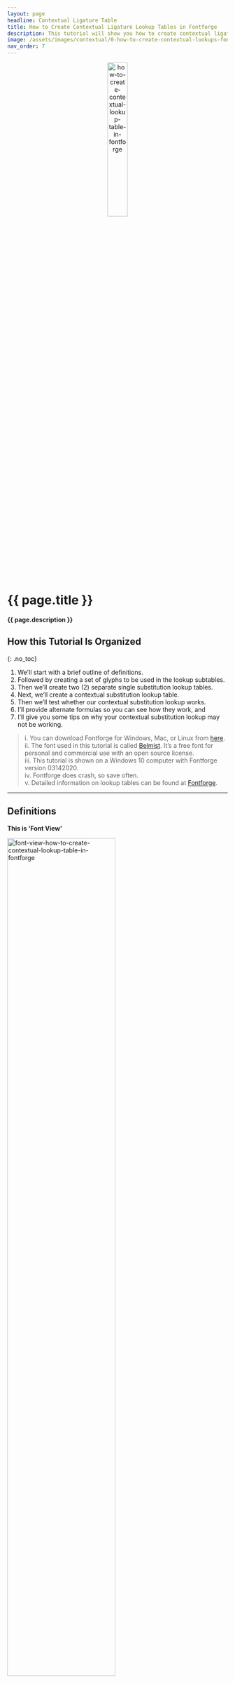 ```yaml
---
layout: page
headline: Contextual Ligature Table
title: How to Create Contextual Ligature Lookup Tables in Fontforge  
description: This tutorial will show you how to create contextual ligature lookup tables in Fontforge.  
image: /assets/images/contextual/0-how-to-create-contextual-lookups-fontforge.png
nav_order: 7
---
```


<center><img src="/assets/images/contextual/1-how-to-create-contextual-lookups-fontforge.png" alt="how-to-create-contextual-lookup-table-in-fontforge" width="30%" height="30%"/></center>  

# {{ page.title }}  

**{{ page.description }}**  

## How this Tutorial Is Organized  
{: .no_toc}

1. We'll start with a brief outline of definitions.  
2. Followed by creating a set of glyphs to be used in the lookup subtables.  
3. Then we’ll create two (2) separate single substitution lookup tables.  
4. Next, we’ll create a contextual substitution lookup table.  
5. Then we’ll test whether our contextual substitution lookup works.  
6. I’ll provide alternate formulas so you can see how they work, and 
7. I’ll give you some tips on why your contextual substitution lookup may not be working.  

>  i. You can download Fontforge for Windows, Mac, or Linux from [here](https://fontforge.org/en-US/downloads/).  
>  ii. The font used in this tutorial is called [Belmist](https://www.dafont.com/belmist.font?l%5b%5d=10). It’s a free font for personal and commercial use with an open source license.   
>  iii. This tutorial is shown on a Windows 10 computer with Fontforge version 03142020.  
>  iv. Fontforge does crash, so save often.  
>  v. Detailed information on lookup tables can be found at [Fontforge](https://fontforge.org/docs/ui/dialogs/lookups.html).  

---

## Definitions  

**This is 'Font View'**  

<img src="/assets/images/contextual/2-how-to-create-contextual-lookups-fontforge.png" alt="font-view-how-to-create-contextual-lookup-table-in-fontforge" width="70%" height="70%"/>  

| Title | Meaning | Also Known As |
|---|---|---|
Single Substitution Lookup Table | It's a table you create when you want to replace a single glyph with another single glyph. | Lookup, lookup table, substitution lookup, single substitution lookup  
Subtable | Every lookup table has one or more subtables that defines what glyph will replace another glyph. | Lookup subtable, substitution subtable, single substitution lookup subtable  
Contextual Substitution Lookup Table | It's a table describing glyph substitutions in context. It can be a substitution of one or more glyphs within a certain pattern of glyphs. | Contextual substitution lookup, contextual substitution table, contextual lookup  
Contextual Substitution Lookup Subtable | This has the same meaning as 'Subtable'  

--- 

## Nominating Glyphs  

8. For this tutorial we’ll be adding two single substitution lookup tables, and one contextual substitution lookup table.  

9. First we'll create a set of glyphs to be used for the first subtable.  
a)  In this example I’ve created:  

	     g.slant, s.slant, y.slant

    <img src="/assets/images/contextual/3-how-to-create-contextual-lookups-fontforge.png" alt="adding-glyphs-to-font-using-fontforge" width="70%" height="70%"/>  

10. Now, create a second set of glyphs that will be used for the second subtable.  
a)  In this example I’ve created:  

	     g.sc, s.sc, y.sc  

    <img src="/assets/images/contextual/4-how-to-create-contextual-lookups-fontforge.png" alt="how-to-add-glyphs-to-font-using-fontforge" width="70%" height="70%"/>  
	
---

## Single Substitution Lookup Table 1  

11. Now we will create our first single substitution lookup table to describe our changes.  

12. To create a new lookup table, make sure you’re in ‘Font View’ then   
a)  Click on ‘Element>Font Info’  
    <img src="/assets/images/contextual/5-how-to-create-contextual-substitution-fontforge.png" alt="adding-a-single-substitution-lookup-table-in-fontforge" width="70%" height="70%"/>  

13.  On the next screen that pops up, make sure you’ve selected ‘Lookups’ in the left hand column, then  
a)  select ‘Add Lookup’.  
    <img src="/assets/images/contextual/6-how-to-create-contextual-substitution-fontforge.png" alt="adding-a-lookup-table-in-fontforge" width="70%" height="70%"/>  

14. When the ‘Lookup’ dialogue box pops up,  
a)  Select ‘Single Substitution’ from the drop down list.  
b)  There’s no need to add a feature line item.  
c)  Type the name of your lookup in the box next to ‘Lookup Name:’  
    In this example I’ve named it ‘slant’.  
d)  Click ‘OK.’  

    <img src="/assets/images/contextual/7-how-to-create-contextual-substitution-table.png" alt="naming-a-single-substitution-lookup-table-in-fontforge" width="50%" height="50%"/>  

### Adding a Subtable  

15. Now we'll add a subtable to our lookup by,  
a)  selecting ‘slant’,  
b)  then click on ‘Add Subtable’.  

    <img src="/assets/images/contextual/8-how-to-create-contextual-substitution-fontforge.png" alt="adding-a-subtable-to-a-single-substitution-lookup-table" width="70%" height="70%"/>  

    c)  Then click ‘OK’ to accept the default name, or you can rename it.  

    <img src="/assets/images/contextual/9-how-to-create-contextual-substitution-table.png" alt="naming-lookup-table-in-fontforge" width="25%" height="25%"/>  

16. On the next dialogue box that pops up, we’ll associate our substitution glyphs with their default source glyphs by,  
a)  typing ‘slant’ in the box next to ‘Default Using Suffix’.  

    i. The suffix is linked to the name you gave your glyphs. For example, I called my new glyphs ‘`g.slant, s.slant, y.slant`’ and their suffix is ‘`slant`’.  
    ii. If I created ‘`g.name, s.name, y.name`’ their suffix would be ‘`name`’ and I would type ‘name’ in the box next to ‘Default Using Suffix’.   
    {: .blockquote}

    <img src="/assets/images/contextual/10-how-to-create-contextual-substitution-table.png" alt="default-using-suffix-to-add-a-subtable-in-fontforge" width="50%" height="50%"/>  

    b)  Now click the button called ‘Default Using Suffix’ to automatically fill the list.   

    <img src="/assets/images/contextual/11-how-to-create-contextual-substitution-lookup-table.png" alt="default-using-suffix-to-add-a-subtable-in-fontforge" width="50%" height="50%"/>  

    c)  If the list doesn’t auto fill,  

    - check the glyph names,  
    - check spelling,   
    - make sure you’re referring to the right names (g.sc and G.sc are not the same), are you thinking about the uppercase glyph and have named it with a lowercase letter.  
    - Try to manually type in the list, and as a last resort save, quit and restart Fontforge and start again.  
    - **Be aware** if you get a warning pop up asking ‘whether the glyphs you typed were intentional’, you need to save, quit, restart Fontforge and start again for the ‘Default Using Suffix’ button to work.  
    - 'Default Using Suffix' will never work if you've used Fontforge's 'Mass Glyph Rename' function. I've outlined the reasons why and what to do, to be able to use 'Default Using Suffix', [here].  
    {: .blockquote}

    d)  Click ‘OK’.  

    <img src="/assets/images/contextual/12-how-to-create-contextual-substitution-lookup-table.png" alt="saving-single-substitution-lookup-table-in-fontforge" width="50%" height="50%"/>  

---

## Single Substitution Lookup Table 2  

17. Now we'll create our second single substitution lookup table just as we did in the previous step, only now using the second set of glyphs.  

         g.sc, s.sc, y.sc  

18. We’re going to repeat the previous steps to create a new lookup table. Make sure you’re in ‘Font View’ then  
a)  Click on ‘Element>Font Info>Lookups>Add Lookup’.  
    <img src="/assets/images/contextual/13-how-to-create-contextual-substitution-lookup-table.png" alt="add-glyphs-to-font-using-fontforge" width="70%" height="70%"/>  

19. When the ‘Lookup’ dialogue box pops up,  
a)  Select ‘Single Substitution’ from the drop down list.  
b)  There’s no feature needed for this one.  
c)  Type the name of your lookup in the box next to ‘Lookup Name:’  
    In this example I’ve named it ‘sc’.  
d) Click ‘OK.’  

    <img src="/assets/images/contextual/14-how-to-create-contextual-substitution-lookup-table-fontforge.png" alt="creating-a-single-substitution-lookup-table-in-fontforge" width="50%" height="50%"/>  

### Adding a Subtable

20. Now, we need to create and name a subtable.  
a)  select ‘sc’,  
b)  then click ‘Add Subtable’.  

    <img src="/assets/images/contextual/15-how-to-create-contextual-substitution-lookup-table-fontforge.png" alt="completing-a-single-substitution-lookup-subtable-in-fontforge" width="70%" height="70%"/>  

    c) Click ‘OK’ to accept the default name.  

    <img src="/assets/images/contextual/16-how-to-create-contextual-substitution-lookup-table-fontforge.png" alt="accepting-default-name-in-fontforge" width="20%" height="20%"/>  

21. Next, we’ll associate our substitution glyphs with their default source glyphs.  
a)  Type ‘sc’ in the box next to ‘Default Using Suffix’.  

22. Then click the button called ‘Default Using Suffix’ to automatically fill the list.  
a)  Click ‘OK’ to take you back to the 'Font Info' dialogue box.  

    <img src="/assets/images/contextual/17-how-to-create-contextual-substitution-lookup-table-fontforge.png" alt="default-using-suffix-to-add-a-subtable-in-fontforge" width="50%" height="50%"/>  

---

## Contextual Substitution Lookup Table  

23. Next, we'll create another lookup table just as you did above, only now using ‘contextual substitution’.  

24. On the 'Font Info' dialogue box,  
a) click on ‘Add Lookup’.  

    <img src="/assets/images/contextual/18-how-to-create-contextual-substitution-lookup-table-calt.png" alt="adding-a-calt-contextual-lookup-table" width="70%" height="70%"/>  

25. When the ‘Lookup’ dialogue box pops up,  
a) select ‘Contextual Substitution’ from the drop down list at the top, next to the word ‘Type:’.  

    <img src="/assets/images/contextual/19-how-to-create-contextual-substitution-lookup-table-calt.png" alt="selecting-contextual-substitution" width="50%" height="50%"/>  

    b)  Now click on the little button next to ‘<New\>’ to add a new line, which should also trigger a drop down list.  

    <img src="/assets/images/contextual/20-how-to-create-contextual-substitution-lookup-table-calt.png" alt="completing-lookup-dialogue-box" width="50%" height="50%"/>  

    c)  select ‘calt Contextual Alternatives’ from the drop down list.  

    <img src="/assets/images/contextual/21-how-to-create-contextual-substitution-lookup-table-calt.png" alt="selecting-calt-contextual-alternatives-from-the-list" width="50%" height="50%"/>  

26. The ‘Lookup Name’ will now be auto populated and a ‘calt’ will be added to the feature column.  

    <img src="/assets/images/contextual/22-how-to-create-contextual-substitution-lookup-table-calt.png" alt="populating-the-lookup-name" width="50%" height="50%"/>  

27. In the box next to ‘Lookup Name’, you can either keep the default name or change it.  
a)  In this example I’m going to keep the name.  

28. Now go ahead and,  
a)  Click ‘OK’.  
    <img src="/assets/images/contextual/23-how-to-create-contextual-substitution-font.png" alt="saving-contextual-lookup-table" width="50%" height="50%"/>  

29. Now that we’ve added a contextual lookup table, the next step will be to add a corresponding subtable to it, just like we did in the previous steps.  

---

## Adding a Contextual Subtable  

30. Now we’ll be adding a subtable to our contextual lookup.  
a)  Click ‘Add Subtable’  

    <img src="/assets/images/contextual/24-how-to-create-contextual-substitution-font.png" alt="adding-calt-contextual-lookup-subtable" width="70%" height="70%"/>  

    b)  Click ‘OK’ to accept the default name, or rename it.  

    <img src="/assets/images/contextual/25-how-to-create-contextual-substitution-font.png" alt="default-name-in-fontforge-for-subtable" width="35%" height="35%"/>  

31. On the next dialogue box that pops up,  
a)  Select ‘By classes’, and ‘Single’,  
b)  Click ‘Next>’  

    <img src="/assets/images/contextual/26-how-to-create-contextual-substitution-font.png" alt="completing-the subtable-in-fontforge" width="40%" height="40%"/>  

    ### Bottom Section

32. For the next section, **be aware** the bottom container needs to be completed before the top container.  
    {: .tip}


33. First, we’re going to define the glyphs that will form the context class.  
a)  Type the word ‘`letters`’, or a name of your choosing, in the column on the left.  
b)  Then, in the right hand column, type in each glyph ‘`g s y`’, separated by a space, or use the drop down arrow to select the glyphs that represent the class you want substituted.  

    i.  The bottom section should look like this:  
    {: .blockquote}

		letters  |  g s y  

    <img src="/assets/images/contextual/27-how-to-create-contextual-substitution-font.png" alt="example-formula-bottom-section-of-calt-contextual-lookup-subtable" width="50%" height="50%"/>  

    ### Top Section

34. Now to create the rule in the top section,  
a)  click on '<New\>'  
b)  Type the word ‘`letters`’, which should auto populate as you type.  

    <img src="/assets/images/contextual/28-how-to-create-contextual-substitution-font.png" alt="example-formula-top-section-of-calt-contextual-lookup-subtable" width="50%" height="50%"/>  

    c)  Click on ‘Add Lookup’,  
    d)  then select ‘slant’,  

    <img src="/assets/images/contextual/29-how-to-create-contextual-substitution-rule-font.png" alt="adding-lookup-to-formula-top-section-of-calt-contextual-lookup-subtable" width="50%" height="50%"/>  

    e)  now type '`letters`' again, and  
    f)  click on ‘Add Lookup’ again, but this time select 'sc'.  
    <img src="/assets/images/contextual/30-how-to-create-contextual-substitution-rule-font.png" alt="completed-formula-top-section-of-calt-contextual-lookup-subtable" width="50%" height="50%"/>  

35. The contextual formula for the top container should look like this:  

		 letters @<slant> letters @<sc>  

    a)  Note that ‘spaces’ in the formula are inconsequential.  

36. The contextual formula means:  
	if any of the glyphs present in ‘letters’ is followed by any of the glyphs present in ‘letters’, apply the lookup ‘slant’ to the first glyph and apply the lookup ‘sc’ to the second glyph.  

37. Now click ‘OK’.  

    <img src="/assets/images/contextual/31-how-to-create-contextual-substitution-rule-font.png" alt="saving-contextual-lookup-table" width="50%" height="50%"/>  

38. Click ‘OK’ again to commit and save all of your lookup tables.  

    <img src="/assets/images/contextual/32-how-to-create-contextual-substitution-rule-font.png" alt="click-ok-save-all-tables-and-font-subtables" width="70%" height="70%"/>  

39. We have now finished completing our lookup tables and will move on to testing them.  

---

## Testing the Contextual Lookups  

40. To test your contextual lookups, start from ‘Font View’  
a)  Click on ‘Metrics>New Metrics Windows’  
b)  Type into the box and test whether your formula works or not.  
c)  De-select ‘calt’ by holding down ‘Ctrl’ on your keyboard, and left mouse click on the word ‘calt’.  

    <img src="/assets/images/contextual/33-how-to-test-contextual-substitution-rule.png" alt="review-and-testing-in-metrics-view-with-calt-contextual-lookup" width="70%" height="70%"/>  
    <img src="/assets/images/contextual/34-how-to-test-contextual-substitution-rule.png" alt="review-and-testing-in-metrics-view-without-calt-contextual-lookup" width="70%" height="70%"/>  

---

## Alternate Formula Examples  

41. Here are some alternate formulas to consider.  

	*Alternate Example 1*  

42. In this example, the two single substitution lookups stay the same.  

        slant
        sc

43. However the contextual lookup formula changes.  
a)  For example, the formula for the top part of the container is:  

	    letters letters @<sc>  

	b)  Note that ‘spaces’ in the formula don’t matter.  
    <img src="/assets/images/contextual/35-how-to-test-contextual-substitution-rule.png" alt="alternate-formula-examples-of-calt-contextual-lookups" width="50%" height="50%"/>  

44. The contextual formula means,  

	If two glyphs, from ‘letters’ appear consecutively, then replace the second glyph with ‘lookup @<sc\>’  

45. This is what it looks like when testing in ‘Metrics View’.  
    <img src="/assets/images/contextual/36-how-to-test-contextual-substitution-rule.png" alt="alternate-formula-examples-of-calt-contextual-lookups" width="70%" height="70%"/>  

	*Alternate Example 2*  

46. The next example changes both the top section of the contextual lookup formula and adds a line to the bottom section of the formula.  

47. The two single substitution lookups stay the same:  

        slant
        sc  

48. This is what the formula for the top section looks like:  

         g @<sc> letters @<slant>  

49. This is what will be added to the bottom section:  

        letters  |  s y  
        g  |  g    

	a)  Remember the bottom part needs to be completed before you can add the top formula.  

    <img src="/assets/images/contextual/37-how-to-test-formula-contextual-substitution-rule.png" alt="alternate-formula-examples-of-calt-contextual-lookups" width="50%" height="50%"/>  

50. The contextual formula means:  

	Replace g with ‘lookup @<sc\>’ if it’s followed by a glyph from ‘letters’, and if it is, then replace the glyph from letters with ‘lookup @<slant\>’.  


51. This is what it looks like when testing in ‘Metrics View’.  
a)  Remember to hold down Control (Ctrl) on your keyboard, then left mouse click on the word ‘calt’ to change between normal text and calt text.  

    <img src="/assets/images/contextual/38-how-to-test-formula-contextual-substitution.png" alt="testing-and-reviewing-alternate-formula-examples-of-calt-contextual-lookups" width="70%" height="70%"/>  
    <img src="/assets/images/contextual/39-how-to-test-formula-contextual-substitution-lookup.png" alt="testing-and-reviewing-alternate-formula-examples-of-calt-contextual-lookups" width="70%" height="70%"/>  

---

## It's Not Working  

52. Here are some solutions to the problems that I’ve encountered when completing contextual lookups.  

53. If it’s not working out correctly,  
a) Review your two ‘single substitution’ look up tables.  
b) Make sure lookup tables match what you’ve typed or match what you’ve included in your contextual formula top and bottom containers.  
c) Check spelling throughout.  
d) Start with small formulas so that you can identify what is and is not working.  
e) If you get a warning pop up asking ‘whether the glyphs you typed were intentional’, you need to save, quit, restart Fontforge and start again for the ‘Default Using Suffix’ button to work.  
f) 'Default Using Suffix' will never work if you've used Fontforge's 'Mass Glyph Rename' function. I've outlined the reasons why and what to do, to be able to use 'Default Using Suffix', [here].  

**Congratulations on making it to the end of this tutorial.**

If all went well, you now have a working contextual lookup and you can build a fully functional font using Fontforge.  

[here]: /how-to-chained-contextual-ligatures/#problems-completing-the-subtable